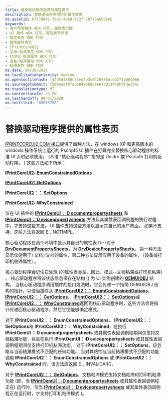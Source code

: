 ```yaml
---
title: 替换驱动程序提供的属性表页
description: 替换驱动程序提供的属性表页
ms.assetid: b7f79841-f82c-4a60-9c2f-58772a65a5eb
keywords:
- 用户界面插件 WDK 打印，属性表页面
- UI 插件 WDK 打印，属性表单页面
- 属性表页 WDK 打印
- 替换属性表页
- IPrintCoreUI2
- 文档-粘滞属性 WDK 打印
- 打印机-粘滞属性 WDK 打印
- 设备-粘滞属性 WDK 打印
- 粘滞属性 WDK 打印
ms.date: 04/20/2017
ms.localizationpriority: medium
ms.openlocfilehash: f4fd544886c53ed2b3c0426536acbb271bd0d066
ms.sourcegitcommit: f500ea2fbfd3e849eb82ee67d011443bff3e2b4c
ms.translationtype: MT
ms.contentlocale: zh-CN
ms.lasthandoff: 08/31/2020
ms.locfileid: "89215728"
---
```

# <a name="replacing-driver-supplied-property-sheet-pages"></a>替换驱动程序提供的属性表页





[IPRINTCOREUI2 COM 接口](iprintcoreui2-com-interface.md)提供了四种方法，在 windows XP 和更高版本的 windows 操作系统上运行的 Pscript5 UI 插件在打算完全替换核心驱动程序的标准 UI 页时必须使用。  (术语 "核心驱动程序" 指的是 Unidrv 或 Pscript5 打印机驱动程序。 ) 这些方法如下所示：

[**IPrintCoreUI2::EnumConstrainedOptions**](/windows-hardware/drivers/ddi/prcomoem/nf-prcomoem-iprintcoreui2-enumconstrainedoptions)

[**IPrintCoreUI2::GetOptions**](/windows-hardware/drivers/ddi/prcomoem/nf-prcomoem-iprintcoreui2-getoptions)

[**IPrintCoreUI2：： SetOptions**](/windows-hardware/drivers/ddi/prcomoem/nf-prcomoem-iprintcoreui2-setoptions)

[**IPrintCoreUI2::WhyConstrained**](/windows-hardware/drivers/ddi/prcomoem/nf-prcomoem-iprintcoreui2-whyconstrained)

仅在 UI 插件的 [**IPrintOemUI：:D ocumentpropertysheets**](/windows-hardware/drivers/ddi/prcomoem/nf-prcomoem-iprintoemui-documentpropertysheets) 和 [**IPrintOemUI：:D evicepropertysheets**](/windows-hardware/drivers/ddi/prcomoem/nf-prcomoem-iprintoemui-devicepropertysheets) 方法及其属性表回调例程的执行过程中，才支持这些方法。 UI 插件支持这些方法以显示其自己的用户界面。 如果不支持，这些方法将返回 E \_ NOTIMPL。

核心驱动程序在两个环境中显示其自己的属性表 UI--对于 [**DrvDocumentPropertySheets**](/windows-hardware/drivers/ddi/winddiui/nf-winddiui-drvdocumentpropertysheets)，为 [**DrvDevicePropertySheets**](/windows-hardware/drivers/ddi/winddiui/nf-winddiui-drvdevicepropertysheets)。 第一种方法显示仅适用于) 文档 (文档的属性，第二种方法显示应用于设备的属性， (设备或打印机粘滞属性) 。

核心驱动程序会记住它处理 (的属性表类型，因此，模式--文档粘滞或打印机粘滞) 。 核心驱动程序将该状态信息保存在结构 () 为 UI 实例创建的 [**OEMUIOBJ**](/windows-hardware/drivers/ddi/printoem/ns-printoem-_oemuiobj) 结构。 当核心驱动程序调用插件的接口方法时，它会传递一个指向 OEMUIOBJ 结构的指针，以便当插件从 [**IPrintCoreUI2：： EnumConstrainedOptions**](/windows-hardware/drivers/ddi/prcomoem/nf-prcomoem-iprintcoreui2-enumconstrainedoptions)、 [**IPrintCoreUI2：： GetOptions**](/windows-hardware/drivers/ddi/prcomoem/nf-prcomoem-iprintcoreui2-getoptions)、 [**IPrintCoreUI2：： SetOptions**](/windows-hardware/drivers/ddi/prcomoem/nf-prcomoem-iprintcoreui2-setoptions)或 [**IPrintCoreUI2：： WhyConstrained**](/windows-hardware/drivers/ddi/prcomoem/nf-prcomoem-iprintcoreui2-whyconstrained)返回到核心驱动程序时，这些方法会将指针传递回核心驱动程序，然后它便能够确定模式。

对于 **IPrintCoreUI2：： EnumConstrainedOptions**、 **IPrintCoreUI2：： SetOptions**和 **IPrintCoreUI2：： WhyConstrained**，在执行 **IPrintOemUI：:D ocumentpropertysheets** 或其属性表回调例程期间仅支持文档粘滞功能，并且在执行 **IPrintOemUI：:D evicepropertysheets** 或其属性表回调例程期间仅支持打印机粘滞功能。 对于 **IPrintCoreUI2：： SetOptions**，应忽略与当前粘滞模式不匹配的任何功能。 当对其粘性与当前粘滞模式不匹配的功能调用 **IPrintCoreUI2：： EnumConstrainedOptions** 或 **IPrintCoreUI2：： WhyConstrained** 时，该方法应返回 E \_ INVALIDARG。

对于 [**IPrintCoreUI2：： GetOptions**](/windows-hardware/drivers/ddi/prcomoem/nf-prcomoem-iprintcoreui2-getoptions)，文档粘滞模式支持文档粘滞和打印机粘滞功能 (即，当 [**IPrintOemUI：:D ocumentpropertysheets**](/windows-hardware/drivers/ddi/prcomoem/nf-prcomoem-iprintoemui-documentpropertysheets) 或其属性表回调例程正在) 运行时，仅当 [**IPrintOemUI：:D evicepropertysheets**](/windows-hardware/drivers/ddi/prcomoem/nf-prcomoem-iprintoemui-devicepropertysheets) 或其属性表回调例程正在运行时，才支持打印机粘滞模式 (。

 

